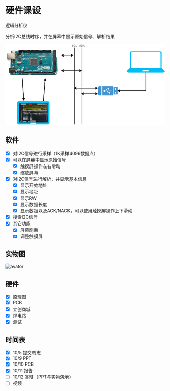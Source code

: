# 硬件课设

逻辑分析仪

分析I2C总线时序，并在屏幕中显示原始信号、解析结果

![avater](Framwork.png)

## 软件

- [x] 对I2C信号进行采样（1K采样4096数据点）
- [x] 可以在屏幕中显示原始信号
  - [x] 触摸屏操作左右滑动
  - [x] 缩放屏幕 
- [x] 对I2C信号进行解析，并显示基本信息
  - [x] 显示开始地址
  - [x] 显示地址
  - [x] 显示RW
  - [x] 显示数据长度
  - [x] 显示数据以及ACK/NACK，可以使用触摸屏操作上下滑动
- [x] 搜索I2C信号
- [x] 其它功能
  - [x] 屏幕刷新
  - [x] 调整触摸屏

## 实物图

![avator](实物图_实验.jpg)

## 硬件

- [x] 原理图
- [x] PCB
- [x] 立创商城
- [x] 焊电路
- [x] 测试

## 时间表

- [x] 10/5  提交周志
- [x] 10/9 PPT
- [x] 10/10 PCB
- [x] 10/11 报告
- [ ] 10/12 答辩（PPT与实物演示）
- [ ] 视频
